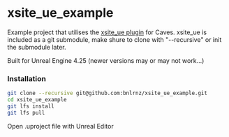 # xsite_ue_example
Example project that utilises the [xsite_ue plugin](https://github.com/bnlrnz/xsite_ue) for Caves. xsite_ue is included as a git submodule, make shure to clone with "--recursive" or init the submodule later.

Built for Unreal Engine 4.25 (newer versions may or may not work...)

### Installation

```Bash
git clone --recursive git@github.com:bnlrnz/xsite_ue_example.git
cd xsite_ue_example
git lfs install
git lfs pull
```
Open .uproject file with Unreal Editor
